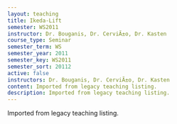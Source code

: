 ```yaml
---
layout: teaching
title: Ikeda-Lift
semester: WS2011
instructor: Dr. Bouganis, Dr. CerviÃ±o, Dr. Kasten
course_type: Seminar
semester_term: WS
semester_year: 2011
semester_key: WS2011
semester_sort: 20112
active: false
instructors: Dr. Bouganis, Dr. CerviÃ±o, Dr. Kasten
content: Imported from legacy teaching listing.
description: Imported from legacy teaching listing.
---
```

Imported from legacy teaching listing.

